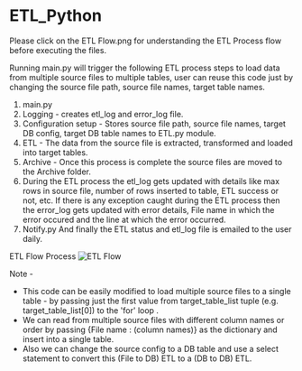 # ETL_Python

Please click on the ETL Flow.png for understanding the ETL Process flow before executing the files.

Running main.py will trigger the following ETL process steps to load data from multiple source files to multiple tables, user can reuse this code just by changing the source file path, source file names, target table names.

1. main.py
2. Logging - creates etl_log and error_log file. 
3. Configuration setup - Stores source file path, source file names, target DB config, target DB table names to ETL.py module.
4. ETL - The data from the source file is extracted, transformed and loaded into target tables.
5. Archive - Once this process is complete the source files are moved to the Archive folder.
6. During the ETL process the etl_log gets updated with details like max rows in source file, number of rows inserted to          table, ETL success or not, etc. If there is any exception caught during the ETL process then the error_log gets updated        with error details, File name in which the error occured and the line at which the error occurred.
7. Notify.py 
  And finally the ETL status and etl_log file is emailed to the user daily. 

ETL Flow Process
![ETL Flow](https://github.com/SaiMParimi/ETL_Python/blob/master/ETL%20Flow.png)

Note - 
* This code can be easily modified to load multiple source files to a single table - by passing just the first value from target_table_list tuple (e.g. target_table_list[0]) to the 'for' loop .
* We can read from multiple source files with different column names or order by passing {File name : (column names)} as the dictionary and insert into a single table.
* Also we can change the source config to a DB table and use a select statement to convert this (File to DB) ETL 
to a (DB to DB) ETL.
